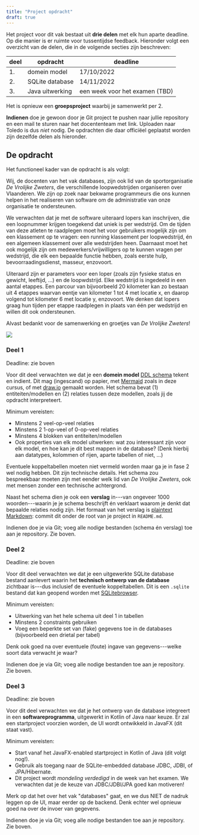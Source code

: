 ```yaml
---
title: "Project opdracht"
draft: true
---
```


Het project voor dit vak bestaat uit **drie delen** met elk hun aparte deadline. Op die manier is er ruimte voor tussentijdse feedback. Hieronder volgt een overzicht van de delen, die in de volgende secties zijn beschreven:

| deel | opdracht			  | deadline    |
|------|----------------------|-------------|
| 1.   | domein model 	      | 17/10/2022  |
| 2.   | SQLite database      | 14/11/2022  |
| 3.   | Java uitwerking      | een week voor het examen (TBD) | 

Het is opnieuw een **groepsproject** waarbij je samenwerkt per 2. 

**Indienen** doe je gewoon door je Git project te pushen naar jullie repository en een mail te sturen naar het docententeam met link. Uploaden naar Toledo is dus _niet_ nodig. De opdrachten die daar officiëel geplaatst worden zijn dezelfde delen als hieronder. 

## De opdracht

Het functioneel kader van de opdracht is als volgt:


Wij, de docenten van het vak databases, zijn ook lid van de sportorganisatie _De Vrolijke Zweters_, die verschillende loopwedstrijden organiseren over Vlaanderen. We zijn op zoek naar bekwame programmeurs die ons kunnen helpen in het realiseren van software om de administratie van onze organisatie te ondersteunen.

We verwachten dat je met de software uiteraard lopers kan inschrijven, die een loopnummer krijgen toegekend dat uniek is per wedstrijd. Om de tijden van deze atleten te raadplegen moet het voor gebruikers mogelijk zijn om een klassement op te vragen: een running klassement per loopwedstrijd, én een algemeen klassement over alle wedstrijden heen. Daarnaast moet het ook mogelijk zijn om medewerkers/vrijwilligers op te kunnen vragen per wedstrijd, die elk een bepaalde functie hebben, zoals eerste hulp, bevoorraadingsdienst, masseur, enzovoort.

Uiteraard zijn er parameters voor een loper (zoals zijn fysieke status en gewicht, leeftijd, ...) en de loopwdstrijd. Elke wedstrijd is ingedeeld in een aantal etappes. Een parcour van bijvoorbeeld 20 kilometer kan zo bestaan uit 4 etappes waarvan eentje van kilometer 1 tot 4 met locatie x, en daarop volgend tot kilometer 6 met locatie y, enzovoort. We denken dat lopers graag hun tijden per etappe raadplegen in plaats van één per wedstrijd en willen dit ook ondersteunen. 

Alvast bedankt voor de samenwerking en groetjes van _De Vrolijke Zweters_!

![](/img/zweters.jpg)

### Deel 1

Deadline: zie boven

Voor dit deel verwachten we dat je een **domein model** [DDL schema](/db-course/sql-ddl-dml/ddl/) tekent en indient. Dit mag (ingescand) op papier, met [Mermaid](https://mermaid-js.github.io/mermaid/#/) zoals in deze cursus, of met [draw.io](https://draw.io) gemaakt worden. Het schema bevat (1) entiteiten/modellen en (2) relaties tussen deze modellen, zoals jij de opdracht interpreteert. 

Minimum vereisten: 

- Minstens 2 veel-op-veel relaties
- Minstens 2 1-op-veel of 0-op-veel relaties
- Minstens 4 blokken van entiteiten/modellen
- Ook properties van elk model uitwerken: wat zou interessant zijn voor elk model, en hoe kan je dit best mappen in de database? (Denk hierbij aan datatypes, kolommen of rijen, aparte tabellen of niet, ...)

Eventuele koppeltabellen moeten niet vermeld worden maar ga je in fase 2 wel nodig hebben. Dit zijn technische details. Het schema zou bespreekbaar moeten zijn met eender welk lid van _De Vrolijke Zweters_, ook met mensen zonder een technische achtergrond.

Naast het schema dien je ook een **verslag** in---van ongeveer 1000 woorden---waarin je je schema beschrijft én verklaart waarom je denkt dat bepaalde relaties nodig zijn. Het formaat van het verslag is [plaintext Markdown](https://docs.github.com/en/get-started/writing-on-github/getting-started-with-writing-and-formatting-on-github/basic-writing-and-formatting-syntax): commit dit onder de root van je project in `README.md`.

Indienen doe je via Git; voeg alle nodige bestanden (schema én verslag) toe aan je repository. Zie boven.


### Deel 2

Deadline: zie boven

Voor dit deel verwachten we dat je een uitgewerkte SQLite database bestand aanlevert waarin het **technisch ontwerp van de database** zichtbaar is---dus inclusief de eventuele koppeltabellen. Dit is een `.sqlite` bestand dat kan geopend worden met [SQLitebrowser](https://sqlitebrowser.org/).

Minimum vereisten:

- Uitwerking van het hele schema uit deel 1 in tabellen
- Minstens 2 constraints gebruiken
- Voeg een beperkte set van (fake) gegevens toe in de databases (bijvoorbeeld een drietal per tabel)

Denk ook goed na over eventuele (foute) ingave van gegevens---welke soort data verwacht je waar? 

Indienen doe je via Git; voeg alle nodige bestanden toe aan je repository. Zie boven.

### Deel 3

Deadline: zie boven

Voor dit deel verwachten we dat je het ontwerp van de database integreert in een **softwareprogramma**, uitgewerkt in Kotlin of Java naar keuze. Er zal een startproject voorzien worden, de UI wordt ontwikkeld in JavaFX (dit staat vast). 

Minimum vereisten:

- Start vanaf het JavaFX-enabled startproject in Kotlin of Java (dit volgt nog!).
- Gebruik als toegang naar de SQLite-embedded database JDBC, JDBI, of JPA/Hibernate.
- Dit project wordt _mondeling verdedigd_ in de week van het examen. We verwachten dat je de keuze van JDBC/JDBI/JPA goed kan motiveren!

Merk op dat het over het vak "databases" gaat, en we dus NIET de nadruk leggen op de UI, maar eerder op de backend. Denk echter wel opnieuw goed na over de invoer van gegevens. 

Indienen doe je via Git; voeg alle nodige bestanden toe aan je repository. Zie boven.
